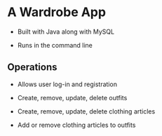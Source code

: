 # A Wardrobe App
* Built with Java along with MySQL

* Runs in the command line

## Operations
* Allows user log-in and registration

* Create, remove, update, delete outfits

* Create, remove, update, delete clothing articles

* Add or remove clothing articles to outfits
